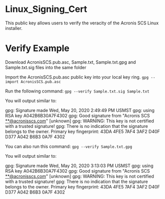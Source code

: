 # Linux_Signing_Cert
This public key allows users to verify the veracity of the Acronis SCS Linux installer. 

# Verify Example

Download AcronisSCS.pub.asc, Sample.txt, Sample.txt.gpg and Sample.txt.sig files into the same folder

Import the AcronisSCS.pub.asc public key into your local key ring.
`gpg --import AcronisSCS.pub.asc`


Run the following command:
`gpg --verify Sample.txt.sig Sample.txt`

You will output similar to:

gpg: Signature made Wed, May 20, 2020  2:49:49 PM USMST
gpg:                using RSA key A042B6B30A7F4302
gpg: Good signature from "Acronis SCS <**@acronisscs.com>" [unknown]
gpg: WARNING: This key is not certified with a trusted signature!
gpg:          There is no indication that the signature belongs to the owner.
Primary key fingerprint: 43DA 4FE5 7AF4 3AF2 D40F  D377 A042 B6B3 0A7F 4302


You can also run this command:
`gpg --verify Sample.txt.gpg`

You will output similar to:

gpg: Signature made Wed, May 20, 2020  3:13:03 PM USMST
gpg:                using RSA key A042B6B30A7F4302
gpg: Good signature from "Acronis SCS <**@acronisscs.com>" [unknown]
gpg: WARNING: This key is not certified with a trusted signature!
gpg:          There is no indication that the signature belongs to the owner.
Primary key fingerprint: 43DA 4FE5 7AF4 3AF2 D40F  D377 A042 B6B3 0A7F 4302
